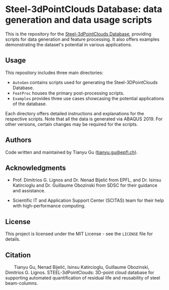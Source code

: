 # Steel-3dPointClouds Database: data generation and data usage scripts

This is the repository for the [Steel-3dPointClouds Database](https://github.com/GuGuaTT/STEEL-3dPointClouds), providing scripts for data generation and feature processing. It also offers examples demonstrating the dataset's potential in various applications.

## Usage

This repository includes three main directories: 

- `AutoGen` contains scripts used for generating the Steel-3DPointClouds Database.
- `FeatProc` houses the primary post-processing scripts.
- `Examples` provides three use cases showcasing the potential applications of the database.

Each directory offers detailed instructions and explanations for the respective scripts. Note that all the data is generated via ABAQUS 2019. For other versions, certain changes may be required for the scripts.

## Authors

Code written and maintained by Tianyu Gu ([tianyu.gu@epfl.ch](mailto:tianyu.gu@epfl.ch)).

## Acknowledgments

- Prof. Dimitrios G. Lignos and Dr. Nenad Bijelić from EPFL, and Dr. Isinsu Katircioglu and Dr. Guillaume Obozinski from SDSC for their guidance and assistance.

- Scientific IT and Application Support Center (SCITAS) team for their help with high-performance computing.

## License

This project is licensed under the MIT License - see the `LICENSE` file for details.

## Citation

&nbsp;&nbsp;&nbsp;&nbsp;&nbsp;&nbsp; Tianyu Gu, Nenad Bijelić, Isinsu Katircioglu, Guillaume Obozinski, Dimitrios G. Lignos. STEEL-3dPointClouds: 3D-point cloud database for supporting automated quantification of residual life and reusability of steel beam-columns. 
